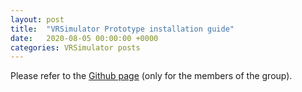 ```yaml
---
layout: post
title:  "VRSimulator Prototype installation guide"
date:   2020-08-05 00:00:00 +0000
categories: VRSimulator posts
---
```

Please refer to the [Github page](https://github.com/VRSimulator/VRSimulator-Prototype) (only for the members of the group).



            